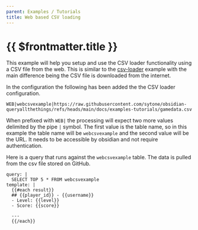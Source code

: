 ```yaml
---
parent: Examples / Tutorials
title: Web based CSV loading
---
```

# {{ $frontmatter.title }}

This example will help you setup and use the CSV loader functionality using a CSV file from the web. This is similar to the [csv-loader](csv-loader.md) example with the main difference being the CSV file is downloaded from the internet. 

In the configuration the following has been added the the CSV loader configuration.

```
WEB|webcsvexample|https://raw.githubusercontent.com/sytone/obsidian-queryallthethings/refs/heads/main/docs/examples-tutorials/gamedata.csv
```

When prefixed with `WEB|` the processing will expect two more values delimited by the pipe `|` symbol. The first value is the table name, so in this example the table name will be `webcsvexample` and the second value will be the URL. It needs to be accessible by obsidian and not require authentication.

Here is a query that runs against the `webcsvexample` table. The data is pulled from the csv file stored on GitHub.


```qatt
query: |
  SELECT TOP 5 * FROM webcsvexample
template: |
  {{#each result}}
  ## {{player_id}} - {{username}}
  - Level: {{level}}
  - Score: {{score}}
  
  ---
  {{/each}}
```
